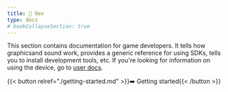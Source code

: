 ```yaml
---
title: 🔧 Dev
type: docs
# bookCollapseSection: true
---
```


This section contains documentation for game developers. It tells how graphicsand sound work, provides a generic reference for using SDKs, tells you to install development tools, etc. If you're looking for information on using the device, go to [user docs](../user/).

{{< button relref="./getting-started.md" >}}➡️ Getting started{{< /button >}}
